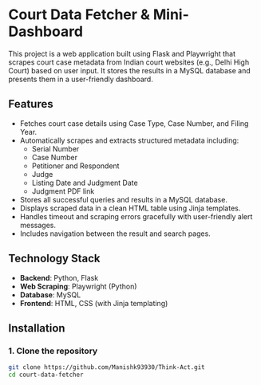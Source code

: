 # Court Data Fetcher & Mini-Dashboard

This project is a web application built using Flask and Playwright that scrapes court case metadata from Indian court websites (e.g., Delhi High Court) based on user input. It stores the results in a MySQL database and presents them in a user-friendly dashboard.

## Features

- Fetches court case details using Case Type, Case Number, and Filing Year.
- Automatically scrapes and extracts structured metadata including:
  - Serial Number
  - Case Number
  - Petitioner and Respondent
  - Judge
  - Listing Date and Judgment Date
  - Judgment PDF link
- Stores all successful queries and results in a MySQL database.
- Displays scraped data in a clean HTML table using Jinja templates.
- Handles timeout and scraping errors gracefully with user-friendly alert messages.
- Includes navigation between the result and search pages.

## Technology Stack

- **Backend**: Python, Flask
- **Web Scraping**: Playwright (Python)
- **Database**: MySQL
- **Frontend**: HTML, CSS (with Jinja templating)

## Installation

### 1. Clone the repository
```bash
git clone https://github.com/Manishk93930/Think-Act.git
cd court-data-fetcher

